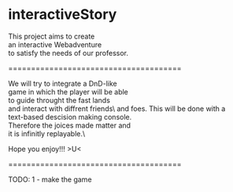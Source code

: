 # interactiveStory

This project aims to create\
an interactive Webadventure\
to satisfy the needs of our professor.

======================================

We will try to integrate a DnD-like\
game in which the player will be able\
to guide throught the fast lands\
and interact with diffrent friends\ 
and foes. This will be done with a\
text-based descision making console.\
Therefore the joices made matter and\
it is infinitly replayable.\

Hope you enjoy!!! >U<

======================================

TODO:
1 - make the game
